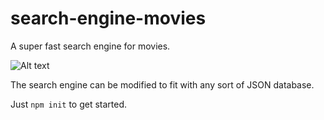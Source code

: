 # search-engine-movies
A super fast search engine for movies.

![Alt text](https://i.ibb.co/MgnHG6c/Screen-Shot.png "Optional title")

The search engine can be modified to fit with any sort of JSON database.

Just
```npm init```
to get started.
